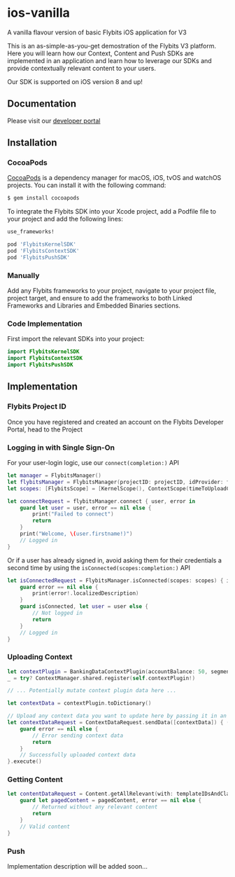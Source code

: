 # ios-vanilla
A vanilla flavour version of basic Flybits iOS application for V3

This is an as-simple-as-you-get demostration of the Flybits V3 platform. Here you will learn how our Context, Content and Push SDKs are implemented in an application and learn how to leverage our SDKs and provide contextually relevant content to your users.

Our SDK is supported on iOS version 8 and up!

## Documentation

Please visit our [developer portal](https://devportal.flybits.com)

## Installation
### CocoaPods

[CocoaPods](http://cocoapods.org) is a dependency manager for macOS, iOS, tvOS and watchOS projects. You can install it with the following command:

```bash
$ gem install cocoapods
```

To integrate the Flybits SDK into your Xcode project, add a Podfile file to your project and add the following lines:

```ruby
use_frameworks!

pod 'FlybitsKernelSDK'
pod 'FlybitsContextSDK'
pod 'FlybitsPushSDK'
```

### Manually

Add any Flybits frameworks to your project, navigate to your project file, project target, and ensure to add the frameworks to both Linked Frameworks and Libraries and Embedded Binaries sections.

### Code Implementation

First import the relevant SDKs into your project:

```swift
import FlybitsKernelSDK
import FlybitsContextSDK
import FlybitsPushSDK
```

## Implementation

### Flybits Project ID

Once you have registered and created an account on the Flybits Developer Portal, head to the Project

### Logging in with Single Sign-On

For your user-login logic, use our `connect(completion:)` API

```swift
let manager = FlybitsManager()
let flybitsManager = FlybitsManager(projectID: projectID, idProvider: flybitsIDP, scopes: scopes)
let scopes: [FlybitsScope] = [KernelScope(), ContextScope(timeToUploadContext: 1, timeUnit: Utilities.TimeUnit.minutes), PushScope()]

let connectRequest = flybitsManager.connect { user, error in
    guard let user = user, error == nil else {
        print("Failed to connect")
        return
    }
    print("Welcome, \(user.firstname!)")
    // Logged in
}
```

Or if a user has already signed in, avoid asking them for their credentials a second time by using the `isConnected(scopes:completion:)` API

```swift
let isConnectedRequest = FlybitsManager.isConnected(scopes: scopes) { isConnected, user, error in
    guard error == nil else {
        print(error!.localizedDescription)
    }
    guard isConnected, let user = user else {
        // Not logged in
        return
    }
    // Logged in
}
```

### Uploading Context

```swift
let contextPlugin = BankingDataContextPlugin(accountBalance: 50, segmentation: "Student", creditCard: "VISA")
_ = try? ContextManager.shared.register(self.contextPlugin!)

// ... Potentially mutate context plugin data here ...

let contextData = contextPlugin.toDictionary()

// Upload any context data you want to update here by passing it in an array
let contextDataRequest = ContextDataRequest.sendData([contextData]) { (error) -> () in
    guard error == nil else {
        // Error sending context data
        return
    }
    // Successfully uploaded context data
}.execute()
```

### Getting Content

```swift
let contentDataRequest = Content.getAllRelevant(with: templateIDsAndClassModelsDictionary, pager: pager) { pagedContent, error in
    guard let pagedContent = pagedContent, error == nil else {
        // Returned without any relevant content
        return
    }
    // Valid content
}
```

### Push

Implementation description will be added soon...

